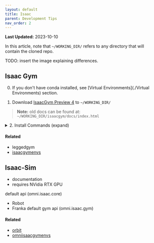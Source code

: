 ```yaml
---
layout: default
title: Isaac
parent: Development Tips
nav_order: 2
---
```

**Last Updated:** 2023-10-10  

In this article, note that `~/WORKING_DIR/` refers to any directory that will contain the cloned repo.

TODO: insert the image explaining differences.

## Isaac Gym

0. If you don't have conda installed, see [Virtual Environments](./Virtual Environments) section.

1. Download [IsaacGym Preview 4](https://developer.nvidia.com/isaac-gym) to `~/WORKING_DIR/`

>**Note:** old docs can be found at: `~/WORKING_DIR/isaacgym/docs/index.html`

<details markdown="block">
<summary> 2. Install Commands (expand) </summary>
```bash
cd ~/WORKING_DIR/isaacgym/python 
conda create -n environment_name_goes_here python==3.8
conda activate environment_name_goes_here
pip install -e .

#test to make sure isaacgym is running correctly
cd ~/WORKING_DIR/isaacgym/python/examples
python 1080_balls_of_solitude.py
```
</details>

<details markdown="block">
<summary> 3. Testing it worked(expand) </summary>
```bash
#test to make sure isaacgym is running correctly
cd ~/WORKING_DIR/isaacgym/python/examples
python 1080_balls_of_solitude.py
```
</details>



#### Related
- leggedgym
- [isaacgymenvs](https://github.com/NVIDIA-Omniverse/IsaacGymEnvs)


## Isaac-Sim
- documentation
- requires NVidia RTX GPU

default api (omni.isaac.core)
- Robot
- Franka
default gym api (omni.isaac.gym)

#### Related
- [orbit](https://github.com/NVIDIA-Omniverse/Orbit)
- [omniisaacgymenvs](https://github.com/NVIDIA-Omniverse/OmniIsaacGymEnvs)
